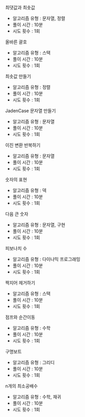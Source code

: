 최댓값과 최솟값
- 알고리즘 유형 : 문자열, 정렬
- 풀이 시간 : 10분
- 시도 횟수 : 1회

올바른 괄호
- 알고리즘 유형 : 스택
- 풀이 시간 : 10분
- 시도 횟수 : 1회
    
최솟값 만들기
- 알고리즘 유형 : 정렬
- 풀이 시간 : 10분
- 시도 횟수 : 1회

JadenCase 문자열 만들기
- 알고리즘 유형 : 문자열
- 풀이 시간 : 10분
- 시도 횟수 : 1회

이진 변환 반복하기
- 알고리즘 유형 : 문자열
- 풀이 시간 : 10분
- 시도 횟수 : 1회

숫자의 표현
- 알고리즘 유형 : 덱
- 풀이 시간 : 10분
- 시도 횟수 : 1회

다음 큰 숫자
- 알고리즘 유형 : 문자열, 구현
- 풀이 시간 : 10분
- 시도 횟수 : 1회

피보나치 수
- 알고리즘 유형 : 다이나믹 프로그래밍
- 풀이 시간 : 10분
- 시도 횟수 : 1회

짝지어 제거하기
- 알고리즘 유형 : 스택
- 풀이 시간 : 10분
- 시도 횟수 : 1회

점프와 순간이동
- 알고리즘 유형 : 수학
- 풀이 시간 : 10분
- 시도 횟수 : 1회

구명보트
- 알고리즘 유형 : 그리디
- 풀이 시간 : 10분
- 시도 횟수 : 1회

n개의 최소공배수
- 알고리즘 유형 : 수학, 재귀
- 풀이 시간 : 10분
- 시도 횟수 : 1회